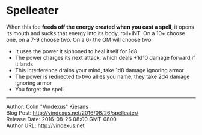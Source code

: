 # Spelleater
When this foe **feeds off the energy created when you cast a spell**, it opens its mouth and sucks that energy into its body, roll+INT. On a 10+ choose one, on a 7-9 choose two. On a 6- the GM will choose two:

 - It uses the power it siphoned to heal itself for 1d8
 - The power charges its next attack, which deals +1d10 damage forward if it lands
 - This interference drains your mind, take 1d8 damage ignoring armor
 - The power is redirected to two allies you name, they take 2d4 damage ignoring armor
 - You forget the spell

---
Author: Colin "Vindexus" Kierans  
Blog Post: http://vindexus.net/2016/08/26/spelleater/  
Release Date: 2016-08-26 08:00 GMT-0800  
Author URL: http://vindexus.net